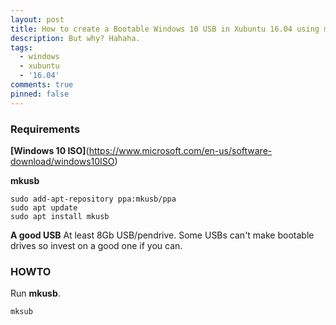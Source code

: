 ```yaml
---
layout: post
title: How to create a Bootable Windows 10 USB in Xubuntu 16.04 using mkusb
description: But why? Hahaha.
tags:
  - windows
  - xubuntu
  - '16.04'
comments: true
pinned: false
---
```


### Requirements
**[Windows 10 ISO]**(https://www.microsoft.com/en-us/software-download/windows10ISO)

**mkusb**

```shell
sudo add-apt-repository ppa:mkusb/ppa
sudo apt update
sudo apt install mkusb
```

**A good USB**
At least 8Gb USB/pendrive. Some USBs can't make bootable drives so invest on a good one if you can.


### HOWTO
Run **mkusb**.
```shell
mksub
```
